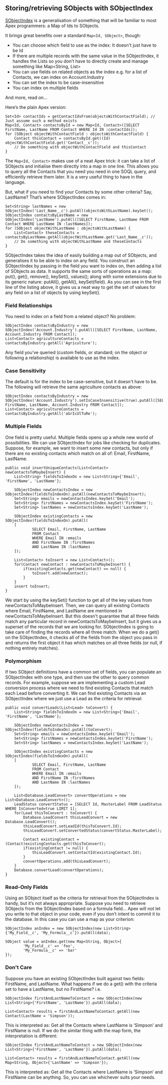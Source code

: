 ## Storing/retrieving SObjects with SObjectIndex

[SObjectIndex](classes/SObjectIndex.cls) is a generalisation of something that will be familiar to most Apex programmers: a Map of  Ids to SObjects.

It brings great benefits over a standard `Map<Id, SObject>`, though:

 - You can choose which field to use as the index: It doesn't just have to be Id
 - If there are multiple records with the same value in the SObjectIndex, it handles the Lists so you don’t have to directly create and manage something like Map<String, List<Contact>>
 - You can use fields on related objects as the index e.g. for a list of Contacts, we can index on Account.Industry
 - You can set the index to be case-insensitive
 - You can index on multiple fields

And more, read on…

Here’s the plain Apex version:

    Set<Id> contactIds = getContactIdsFrom(objectsWithContactField); // Just assume such a method exists
    Map<Id, Contact> contactsById = new Map<Id, Contact>([SELECT FirstName, LastName FROM Contact WHERE Id IN :contactIds]);
    for (SObject objectWithContactField : objectsWithContactField) {
        Contact thisContact = contactsById.get((Id) objectWithContactField.get('Contact__c'));
        // Do something with objectWithContactField and thisContact 
    }

The `Map<Id, Contact>`  makes use of a neat Apex trick: it can take a list of SObjects and initialise them directly into a map in one line. This allows you to query all the Contacts that you need you need in one SOQL query, and efficiently retrieve them later. It is a very useful thing to have in the language.

But, what if you need to find your Contacts by some other criteria? Say, LastName? That’s where SObjectIndex comes in:

    Set<String> lastNames = new SObjectIndex('Last_Name__c').putAll(objectsWithLastName).keySet();
    SObjectIndex contactsByLastName = new SObjectIndex('LastName').putAll([SELECT FirstName, LastName FROM Contact WHERE LastName IN :lastNames]);
    for (SObject objectWithLastName : objectsWithLastName) {
        List<Contact> theseContacts = contactsByLastName.getAll(objectWithLastName.get('Last_Name__c'));
        // Do something with objectWithLastName and theseContacts 
    }

SObjectIndex takes the idea of easily building a map out of SObjects, and generalises it to be able to index on any field. You construct an SObjectIndex by passing in the field you want to index on, then adding a list of SObjects as data. It supports the same sorts of operations as a map: put(), get(), remove(), keySet(), values(); along with some extensions due to its generic nature: putAll(), getAll(), keySet(field).
As you can see in the first line of the listing above, it gives us a neat way to get the set of values for any field on a list of objects by using keySet().

### Field Relationships

You need to index on a field from a related object? No problem:

    SObjectIndex contactsByIndustry = new SObjectIndex('Account.Industry').putAll([SELECT FirstName, LastName, Account.Industry FROM Contact]);
    List<Contact> agricultureContacts = contactsByIndustry.getAll('Agriculture');

Any field you’ve queried (custom fields, or standard; on the object or following a relationship) is available to use as the index.

### Case Sensitivity

The default is for the index to be case-sensitive, but it doesn't have to be. The following will retrieve the same agriculture contacts as above:

    SObjectIndex contactsByIndustry = new SObjectIndex('Account.Industry').setIsCaseInsensitive(true).putAll([SELECT FirstName, LastName, Account.Industry FROM Contact]);
    List<Contact> agricultureContacts = contactsByIndustry.getAll('aGrIcUlTuRe');

### Multiple Fields

One field is pretty useful. Multiple fields opens up a whole new world of possibilities. We can use SObjectIndex for jobs like checking for duplicates. Suppose, for example, we want to insert some new contacts, but only if there are no existing contacts which match on all of: Email, FirstName, LastName.

    public void insertUniqueContacts(List<Contact> newContactsToMaybeInsert) {
        List<String> fieldsToIndexOn = new List<String>{'Email', 'FirstName', 'LastName'};
    
        SObjectIndex newContactsIndex = new SObjectIndex(fieldsToIndexOn).putAll(newContactsToMaybeInsert);
        Set<String> emails = newContactsIndex.keySet('Email');
        Set<String> firstNames = newContactsIndex.keySet('FirstName');
        Set<String> lastNames = newContactsIndex.keySet('LastName');
    
        SObjectIndex existingContacts = new SObjectIndex(fieldsToIndexOn).putAll(
        [
                SELECT Email, FirstName, LastName 
                FROM Contact 
                WHERE Email IN :emails 
                AND FirstName IN :firstNames 
                AND LastName IN :lastNames
        ]);
    
        List<Contact> toInsert = new List<Contact>();
        for(Contact newContact : newContactsToMaybeInsert) {
            if(existingContacts.get(newContact) == null) {
                toInsert.add(newContact);
            }
        }
        insert toInsert;
    }

We start by using the keySet() function to get all of the key values from newContactsToMaybeInsert. Then, we can query all existing Contacts where Email, FirstName, and LastName are mentioned in newContactsToMaybeInsert. But this doesn't guarantee that all three fields match any particular record in newContactsToMaybeInsert, but it gives us a superset of the records that we are looking for.
SObjectIndex is going to take care of finding the records where all three match. When we do a get() on the SObjectIndex, it checks all of the fields from the object you pass in and returns the first object it has which matches on all three fields (or null, if nothing entirely matches).

### Polymorphism

If two SObject definitions have a common set of fields, you can populate an SObjectIndex with one type, and then use the other to query common records. For example, suppose we are implementing a custom Lead conversion process where we need to find existing Contacts that match each Lead before converting it. We can find existing Contacts via an SObjectIndex where we just use a Lead as the criteria for retrieval:

    public void convertLeads(List<Lead> toConvert) {
        List<String> fieldsToIndexOn = new List<String>{'Email', 'FirstName', 'LastName'};
    
        SObjectIndex newContactsIndex = new SObjectIndex(fieldsToIndexOn).putAll(toConvert);
        Set<String> emails = newContactsIndex.keySet('Email');
        Set<String> firstNames = newContactsIndex.keySet('FirstName');
        Set<String> lastNames = newContactsIndex.keySet('LastName');
    
        SObjectIndex existingContacts = new SObjectIndex(fieldsToIndexOn).putAll(
        [
                SELECT Email, FirstName, LastName
                FROM Contact
                WHERE Email IN :emails
                AND FirstName IN :firstNames
                AND LastName IN :lastNames
        ]);
    
        List<Database.LeadConvert> convertOperations = new List<Database.LeadConvert>();
        LeadStatus convertStatus = [SELECT Id, MasterLabel FROM LeadStatus WHERE IsConverted=true LIMIT 1];
        for(Lead thisToConvert : toConvert) {
            Database.LeadConvert thisLeadConvert = new Database.LeadConvert();
            thisLeadConvert.setLeadId(thisToConvert.Id);
            thisLeadConvert.setConvertedStatus(convertStatus.MasterLabel);
    
            Contact existingContact = (Contact)existingContacts.get(thisToConvert);
            if(existingContact != null) {
                thisLeadConvert.setContactId(existingContact.Id);
            }
            convertOperations.add(thisLeadConvert);
        }
        Database.convertLead(convertOperations);
    }

### Read-Only Fields

Using an SObject itself as the criteria for retrieval from the SObjectIndex is handy, but it’s not always appropriate. Suppose you need to retrieve SObjects from the SObjectIndex based on a formula field… Apex will not let you write to that object in your code, even if you don’t intent to commit it to the database. In this case you can use a map as your criterion:

    SObjectIndex anIndex = new SObjectIndex(new List<String>{'My_Field__c', 'My_Formula__c'}).putAll(data);
    
    SObject value = anIndex.get(new Map<String, Object>{
            'My_Field__c' => 'foo',
            'My_Formula__c' => 'bar'
    });

### Don't Care

Suppose you have an existing SObjectIndex built against two fields: FirstName, and LastName. What happens if we do a get() with the criteria set to have a LastName, but no FirstName? i.e.

    SObjectIndex firstAndLastNameToContact = new SObjectIndex(new List<String>{'FirstName', 'LastName'}).putAll(data);
    
    List<Contact> results = firstAndLastNameToContact.getAll(new Contact(LastName = 'Simpson'));

This is interpreted as:
Get all the Contacts where LastName is ‘Simpson’ and FirstName is null.
If we do the similar thing with the map form, the interpretation is different:

    SObjectIndex firstAndLastNameToContact = new SObjectIndex(new List<String>{'FirstName', 'LastName'}).putAll(data);
    
    List<Contact> results = firstAndLastNameToContact.getAll(new Map<String, Object>{'LastName' => 'Simpson'});

This is interpreted as:
Get all the Contacts where LastName is ‘Simpson’ and FirstName can be anything.
So, you can use whichever suits your needs.